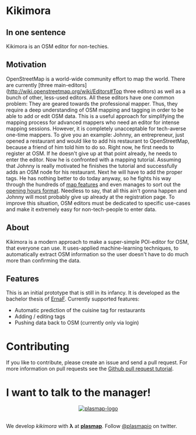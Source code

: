 # Kikimora

## In one sentence
Kikimora is an OSM editor for non-techies.

## Motivation
OpenStreetMap is a world-wide community effort to map the world. There are currently [three main-editors](http://wiki.openstreetmap.org/wiki/Editors#Top three editors) as well as a bunch of other, less-used editors. All these editors have one common problem: They are geared towards the professional mapper. Thus, they require a deep understanding of OSM mapping and tagging in order to be able to add or edit OSM data. 
This is a useful approach for simplifying the mapping process for advanced mappers who need an editor for intense mapping sessions.
However, it is completely unacceptable for tech-averse one-time mappers. To give you an example: Johnny, an entrepreneur, just opened a restaurant and would like to add his restaurant to OpenStreetMap, because a friend of him told him to do so. Right now, he first needs to register at OSM. If he doesn't give up at that point already, he needs to enter the editor. Now he is confronted with a mapping tutorial. Assuming that Johnny is really motivated he finishes the tutorial and successfully adds an OSM node for his restaurant. Next he will have to add the proper tags. He has nothing better to do today anyway, so he fights his way through the hundreds of [map features](http://wiki.openstreetmap.org/wiki/Map_Features) and even manages to sort out the [opening hours format](http://wiki.openstreetmap.org/wiki/Key:opening_hours). Needless to say, that all this ain't gonna happen and Johnny will most probably give up already at the registration page.
To improve this situation, OSM editors must be dedicated to specific use-cases and make it extremely easy for non-tech-people to enter data. 

## About
Kikimora is a modern approach to make a super-simple POI-editor for OSM, that everyone can use. It uses-applied machine-learning techniques, to automatically extract OSM information so the user doesn't have to do much more than confirming the data. 

## Features
This is an initial prototype that is still in its infancy. It is developed as the bachelor thesis of [ErnaF](https://github.com/ErnaF). Currently supported features:
- Automatic prediction of the cuisine tag for restaurants
- Adding / editing tags
- Pushing data back to OSM (currently only via login)


# Contributing

If you like to contribute, please create an issue and send a pull request. For more information on pull requests see the [Github pull request tutorial](https://help.github.com/articles/using-pull-requests).

# I want to talk to the manager!

<p align="center">
<a href="http://plasmap.io">
  <img src="https://avatars3.githubusercontent.com/u/10074281?v=3&s=100" alt="plasmap-logo">
</a>
<br/><br/>

We develop <em>kikimora</em> with <b>λ</b> at <a href="http://plasmap.io"><b>plasmap</b></a>.
Follow <a href="https://twitter.com/plasmapio">@plasmapio</a> on twitter.
</p>

